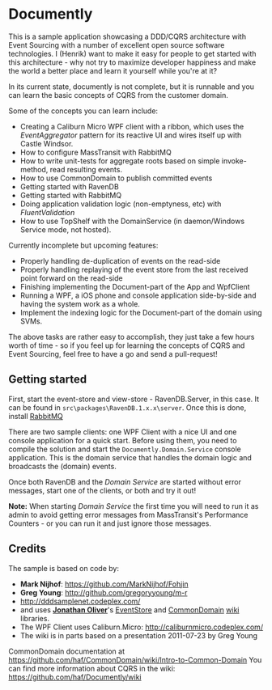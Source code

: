 # Documently

This is a sample application showcasing a DDD/CQRS architecture with Event Sourcing 
with a number of excellent open source software technologies. 
I (Henrik) want to make it easy for people to get started with this 
architecture - why not try to maximize developer happiness and make the 
world a better place and learn it yourself while you're at it?

In its current state, documently is not complete, but it is runnable and you can 
learn the basic concepts of CQRS from the customer domain. 

Some of the concepts you can learn include:

 * Creating a Caliburn Micro WPF client with a ribbon, which uses the *EventAggregator* pattern for its reactive UI and wires itself up with Castle Windsor.
 * How to configure MassTransit with RabbitMQ
 * How to write unit-tests for aggregate roots based on simple invoke-method, read resulting events.
 * How to use CommonDomain to publish committed events
 * Getting started with RavenDB
 * Getting started with RabbitMQ
 * Doing application validation logic (non-emptyness, etc) with *FluentValidation*
 * How to use TopShelf with the DomainService (in daemon/Windows Service mode, not hosted).

Currently incomplete but upcoming features:

 * Properly handling de-duplication of events on the read-side
 * Properly handling replaying of the event store from the last received point forward on the read-side
 * Finishing implementing the Document-part of the App and WpfClient
 * Running a WPF, a iOS phone and console application side-by-side and having the system work as a whole.
 * Implement the indexing logic for the Document-part of the domain using SVMs.

The above tasks are rather easy to accomplish, they just take a few hours worth of time - so if you feel up for learning the concepts of CQRS and Event Sourcing, feel free to have a go and send a pull-request!

## Getting started

First, start the event-store and view-store - RavenDB.Server, in this case. It can be found in `src\packages\RavenDB.1.x.x\server`. Once this is done, install [RabbitMQ](http://www.rabbitmq.com/download.html)

There are two sample clients: one WPF Client with a nice UI and one console application for a quick start. Before using them, you need to compile the solution and start the `Documently.Domain.Service` console application. This is the domain service that handles the domain logic and broadcasts the (domain) events.

Once both RavenDB and the *Domain Service* are started without error messages, start one of the clients, or both and try it out!

**Note:** When starting *Domain Service* the first time you will need to run it as admin to avoid getting error messages from MassTransit's Performance Counters - or you can run it and just ignore those messages. 

## Credits

The sample is based on code by:

 * **Mark Nijhof**: <https://github.com/MarkNijhof/Fohjin>
 * **Greg Young**: <http://github.com/gregoryyoung/m-r>
 * <http://dddsamplenet.codeplex.com/>
 * and uses **[Jonathan Oliver](https://github.com/joliver/)**'s [EventStore](https://github.com/joliver/EventStore)  and [CommonDomain](https://github.com/haf/CommonDomain) [wiki](https://github.com/haf/CommonDomain/wiki) libraries.
 * The WPF Client uses Caliburn.Micro: <http://caliburnmicro.codeplex.com/>
 * The wiki is in parts based on a presentation 2011-07-23 by Greg Young

CommonDomain documentation at <https://github.com/haf/CommonDomain/wiki/Intro-to-Common-Domain>
You can find more information about CQRS in the wiki: <https://github.com/haf/Documently/wiki>
